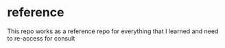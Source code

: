 # reference
This repo works as a reference repo for everything that I learned and need to re-access for consult 
